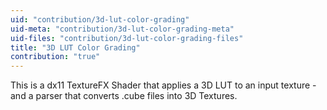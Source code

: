 ```yaml
---
uid: "contribution/3d-lut-color-grading"
uid-meta: "contribution/3d-lut-color-grading-meta"
uid-files: "contribution/3d-lut-color-grading-files"
title: "3D LUT Color Grading"
contribution: "true"
---
```


This is a dx11 TextureFX Shader that applies a 3D LUT to an input texture - and a parser that converts .cube files into 3D Textures.